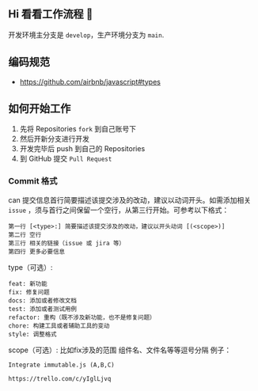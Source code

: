 ## Hi 看看工作流程 👋

开发环境主分支是 `develop`，生产环境分支为 `main`.

## 编码规范
- https://github.com/airbnb/javascript#types

## 如何开始工作
1. 先将 Repositories `fork` 到自己账号下
2. 然后开新分支进行开发
3. 开发完毕后 push 到自己的 Repositories
4. 到 GitHub 提交 `Pull Request`

### Commit 格式
can
提交信息首行简要描述该提交涉及的改动，建议以动词开头。如需添加相关 `issue` ，须与首行之间保留一个空行，从第三行开始。可参考以下格式：
```log
第一行 [<type>:] 简要描述该提交涉及的改动，建议以开头动词 [(<scope>)]
第二行 空行
第三行 相关的链接（issue 或 jira 等）
第四行 更多必要信息
```
type（可选）:
```log
feat: 新功能
fix: 修复问题
docs: 添加或者修改文档
test: 添加或者测试用例
refactor: 重构（既不涉及新功能，也不是修复问题）
chore: 构建工具或者辅助工具的变动
style: 调整格式
```
scope（可选）:
 比如fix涉及的范围 组件名、文件名等等逗号分隔
例子：
```log
Integrate immutable.js (A,B,C)

https://trello.com/c/yIglLjvq
```
